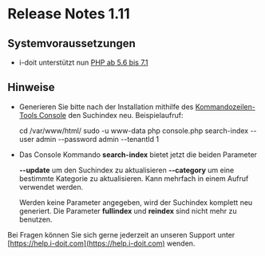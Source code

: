 # Release Notes 1.11

Systemvoraussetzungen
---------------------

*   i-doit unterstützt nun [PHP ab 5.6 bis 7.1](../../installation/systemvoraussetzungen.md)

Hinweise
--------

*   Generieren Sie bitte nach der Installation mithilfe des [Kommandozeilen-Tools Console](../../automatisierung-und-integration/cli/console/index.md) den Suchindex neu. Beispielaufruf:

    cd /var/www/html/
    sudo -u www-data php console.php search-index --user admin --password admin --tenantId 1

*   Das Console Kommando **search-index** bietet jetzt die beiden Parameter

    **--update** um den Suchindex zu aktualisieren
    **--category** um eine bestimmte Kategorie zu aktualisieren. Kann mehrfach in einem Aufruf verwendet werden.

    Werden keine Parameter angegeben, wird der Suchindex komplett neu generiert. Die Parameter **fullindex** und **reindex** sind nicht mehr zu benutzen.

Bei Fragen können Sie sich gerne jederzeit an unseren Support unter [https://help.i-doit.com](https://help.i-doit.com) wenden.
